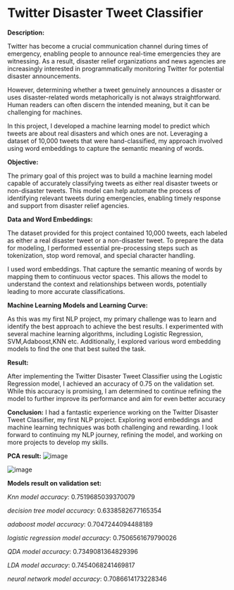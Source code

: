 # Twitter Disaster Tweet Classifier

**Description:**

Twitter has become a crucial communication channel during times of emergency, enabling people to announce real-time emergencies they are witnessing. As a result, disaster relief organizations and news agencies are increasingly interested in programmatically monitoring Twitter for potential disaster announcements.

However, determining whether a tweet genuinely announces a disaster or uses disaster-related words metaphorically is not always straightforward. Human readers can often discern the intended meaning, but it can be challenging for machines.

In this project, I developed a machine learning model to predict which tweets are about real disasters and which ones are not. Leveraging a dataset of 10,000 tweets that were hand-classified, my approach involved using word embeddings to capture the semantic meaning of words.

**Objective:**

The primary goal of this project was to build a machine learning model capable of accurately classifying tweets as either real disaster tweets or non-disaster tweets. This model can help automate the process of identifying relevant tweets during emergencies, enabling timely response and support from disaster relief agencies.

**Data and Word Embeddings:**

The dataset provided for this project contained 10,000 tweets, each labeled as either a real disaster tweet or a non-disaster tweet. To prepare the data for modeling, I performed essential pre-processing steps such as tokenization, stop word removal, and special character handling.

I used word embeddings. That capture the semantic meaning of words by mapping them to continuous vector spaces. This allows the model to understand the context and relationships between words, potentially leading to more accurate classifications.

**Machine Learning Models and Learning Curve:**

As this was my first NLP project, my primary challenge was to learn and identify the best approach to achieve the best results. I experimented with several machine learning algorithms, including Logistic Regression, SVM,Adaboost,KNN etc. Additionally, I explored various word embedding models to find the one that best suited the task.

**Result:**

After implementing the Twitter Disaster Tweet Classifier using the Logistic Regression model, I achieved an accuracy of 0.75 on the validation set. While this accuracy is promising, I am determined to continue refining the model to further improve its performance and aim for even better accuracy

**Conclusion:**
I had a fantastic experience working on the Twitter Disaster Tweet Classifier, my first NLP project. Exploring word embeddings and machine learning techniques was both challenging and rewarding. I look forward to continuing my NLP journey, refining the model, and working on more projects to develop my skills.

**PCA result:**
![image](https://github.com/liorgabbay/tweets_desastors/assets/129048307/c38b5c9a-d1c0-4370-a97b-6183dcd5ab33)

![image](https://github.com/liorgabbay/tweets_desastors/assets/129048307/a0f49ba8-05fc-46d9-93c0-04f929cb817b)


**Models result on validation set:**

*Knn model accuracy*: 0.7519685039370079

*decision tree model accuracy*: 0.6338582677165354

*adaboost model accuracy*: 0.7047244094488189

*logistic regression model accuracy*: 0.7506561679790026

*QDA model accuracy*: 0.7349081364829396

*LDA model accuracy*: 0.7454068241469817

*neural network model accuracy*: 0.7086614173228346


























